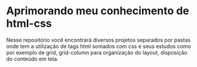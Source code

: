 # Aprimorando meu conhecimento de html-css

Nesse repositório você encontrará diversos projetos separados por pastas
onde tem a utilização de tags html somados com css e seus estudos como
por exemplo de grid, grid-column para organização do layout, disposição
do conteúdo em tela.
